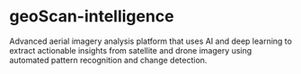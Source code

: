 # geoScan-intelligence
Advanced aerial imagery analysis platform that uses AI and deep learning to extract actionable insights from satellite and drone imagery using automated pattern recognition and change detection.
